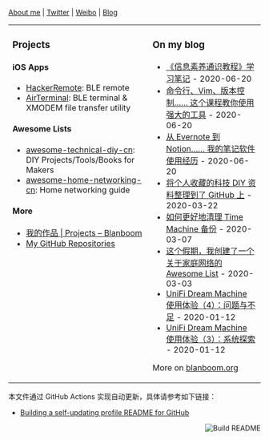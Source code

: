 [About me](https://blanboom.org/about/) | [Twitter](https://twitter.com/blanboom) | [Weibo](http://weibo.com/blanboom/) | [Blog](https://blanboom.org)

<table><tr><td valign="top">

### Projects

#### iOS Apps

- [HackerRemote](https://itunes.apple.com/cn/app/id1120243546): BLE remote
- [AirTerminal](https://itunes.apple.com/cn/app/id1296588408): BLE terminal & XMODEM file transfer utility

#### Awesome Lists

- [awesome-technical-diy-cn](https://github.com/blanboom/awesome-technical-diy-cn): DIY Projects/Tools/Books for Makers
- [awesome-home-networking-cn](https://github.com/blanboom/awesome-home-networking-cn): Home networking guide

#### More

- [我的作品 | Projects – Blanboom](https://blanboom.org/projects/)
- [My GitHub Repositories](https://github.com/blanboom?tab=repositories)

</td><td valign="top">


### On my blog
<!-- blog starts -->
* [《信息素养通识教程》学习笔记](https://blanboom.org/2020/information-literacy-mooc/) - 2020-06-20
* [命令行、Vim、版本控制&#8230;&#8230; 这个课程教你使用强大的工具](https://blanboom.org/2020/missing-semester/) - 2020-06-20
* [从 Evernote 到 Notion&#8230;&#8230; 我的笔记软件使用经历](https://blanboom.org/2020/evernote-to-notion/) - 2020-06-20
* [将个人收藏的科技 DIY 资料整理到了 GitHub 上](https://blanboom.org/2020/awesome-technical-diy/) - 2020-03-22
* [如何更好地清理 Time Machine 备份](https://blanboom.org/2020/timemachine-cleanup/) - 2020-03-07
* [这个假期，我创建了一个关于家庭网络的 Awesome List](https://blanboom.org/2020/awesome-home-networking-cn/) - 2020-03-03
* [UniFi Dream Machine 使用体验（4）：问题与不足](https://blanboom.org/2020/udm-4/) - 2020-01-12
* [UniFi Dream Machine 使用体验（3）：系统探索](https://blanboom.org/2020/udm-3/) - 2020-01-12
<!-- blog ends -->
More on [blanboom.org](https://blanboom.org/)

</td></tr></table>

本文件通过 GitHub Actions 实现自动更新，具体请参考如下链接：

* [Building a self-updating profile README for GitHub](https://simonwillison.net/2020/Jul/10/self-updating-profile-readme/)

<a href="https://github.com/blanboom/blanboom/actions"><img src="https://github.com/blanboom/blanboom/workflows/Build%20README/badge.svg" align="right" alt="Build README"></a>
